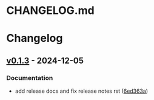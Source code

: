 # CHANGELOG.md
# Changelog

## [v0.1.3](https://github.com/camille-004/nanofed/releases/tag/v0.1.3) - 2024-12-05

### Documentation

- add release docs and fix release notes rst ([6ed363a](https://github.com/camille-004/nanofed/commit/6ed363a))
